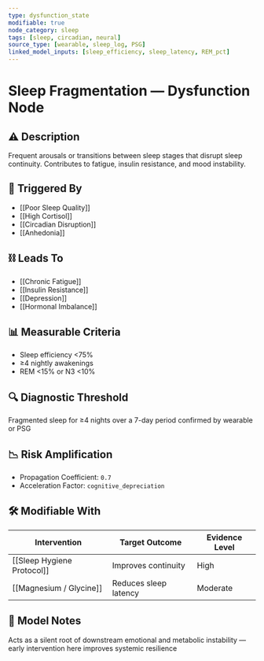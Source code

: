 ```yaml
---
type: dysfunction_state
modifiable: true
node_category: sleep
tags: [sleep, circadian, neural]
source_type: [wearable, sleep_log, PSG]
linked_model_inputs: [sleep_efficiency, sleep_latency, REM_pct]
---
```


# Sleep Fragmentation — Dysfunction Node

## ⚠️ Description
Frequent arousals or transitions between sleep stages that disrupt sleep continuity. Contributes to fatigue, insulin resistance, and mood instability.

## 🔁 Triggered By
- [[Poor Sleep Quality]]
- [[High Cortisol]]
- [[Circadian Disruption]]
- [[Anhedonia]]

## ⛓ Leads To
- [[Chronic Fatigue]]
- [[Insulin Resistance]]
- [[Depression]]
- [[Hormonal Imbalance]]

## 📊 Measurable Criteria
- Sleep efficiency <75%
- ≥4 nightly awakenings
- REM <15% or N3 <10%

## 🔍 Diagnostic Threshold
Fragmented sleep for ≥4 nights over a 7-day period confirmed by wearable or PSG

## 📉 Risk Amplification
- Propagation Coefficient: `0.7`
- Acceleration Factor: `cognitive_depreciation`

## 🛠 Modifiable With
| Intervention         | Target Outcome         | Evidence Level |
|----------------------|------------------------|----------------|
| [[Sleep Hygiene Protocol]] | Improves continuity | High           |
| [[Magnesium / Glycine]]    | Reduces sleep latency | Moderate     |

## 🧠 Model Notes
Acts as a silent root of downstream emotional and metabolic instability — early intervention here improves systemic resilience
